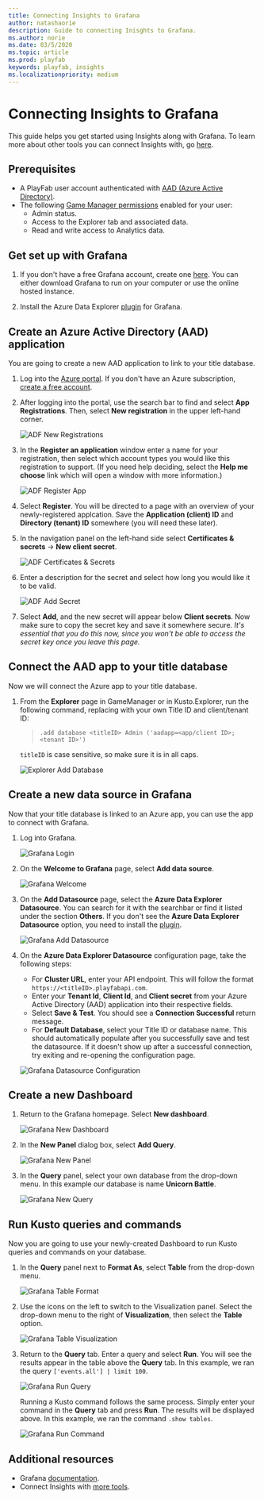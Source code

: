 ```yaml
---
title: Connecting Insights to Grafana
author: natashaorie
description: Guide to connecting Inisghts to Grafana.
ms.author: norie
ms.date: 03/5/2020    
ms.topic: article
ms.prod: playfab
keywords: playfab, insights
ms.localizationpriority: medium
---
```


# Connecting Insights to Grafana

[comment]: < Replace links with relative links once placement of article is determined. >

This guide helps you get started using Insights along with Grafana. To learn more about other tools you can connect Insights with, go [here](insights-connectivity.md).

## Prerequisites
* A PlayFab user account authenticated with [AAD (Azure Active Directory)](https://docs.microsoft.com/gaming/playfab/features/authentication/aad-authentication/).
* The following [Game Manager permissions](https://docs.microsoft.com/gaming/playfab/features/config/gamemanager/playfab-user-roles#assigning-roles) enabled for your user:
    *  Admin status.
    *  Access to the Explorer tab and associated data.
    *  Read and write access to Analytics data.

## Get set up with Grafana
1. If you don't have a free Grafana account, create one [here](https://grafana.com/login). You can either download Grafana to run on your computer or use the online hosted instance. 

2. Install the Azure Data Explorer [plugin](https://grafana.com/grafana/plugins/grafana-azure-data-explorer-datasource) for Grafana.

## Create an Azure Active Directory (AAD) application

You are going to create a new AAD application to link to your title database. 

1. Log into the [Azure portal](https://portal.azure.com). If you don't have an Azure subscription, [create a free account](https://azure.microsoft.com).

2. After logging into the portal, use the search bar to find and select **App Registrations**. Then, select **New registration** in the upper left-hand corner.  

   ![ADF New Registrations](media/adf-new-registration.png)

3. In the **Register an application** window enter a name for your registration, then select which account types you would like this registration to support. (If you need help deciding, select the **Help me choose** link which will open a window with more information.)

   ![ADF Register App](media/adf-register-app.png)  

4. Select **Register**. You will be directed to a page with an overview of your newly-registered applcation. Save the **Application (client) ID** and **Directory (tenant) ID** somewhere (you will need these later).

5. In the navigation panel on the left-hand side select **Certificates & secrets** -> **New client secret**. 

   ![ADF Certificates & Secrets](media/adf-certificates-secrets.png)

6. Enter a description for the secret and select how long you would like it to be valid. 

   ![ADF Add Secret](media/adf-add-secret.png)

7. Select **Add**, and the new secret will appear below **Client secrets**. Now make sure to copy the secret key and save it somewhere secure. *It's essential that you do this now, since you won't be able to access the secret key once you leave this page.*

## Connect the AAD app to your title database

Now we will connect the Azure app to your title database. 

1. From the **Explorer** page in GameManager or in Kusto.Explorer, run the following command, replacing with your own Title ID and client/tenant ID:
   > `.add database <titleID> Admin ('aadapp=<app/client ID>;<tenant ID>') `

   `titleID` is case sensitive, so make sure it is in all caps.

   ![Explorer Add Database](media/explorer-add-database.png)

## Create a new data source in Grafana
Now that your title database is linked to an Azure app, you can use the app to connect with Grafana.

1. Log into Grafana.

   ![Grafana Login](media/grafana-login.png)

2. On the **Welcome to Grafana** page, select **Add data source**. 

   ![Grafana Welcome](media/grafana-welcome.png)

2. On the **Add Datasource** page, select the **Azure Data Explorer Datasource**. You can search for it with the searchbar or find it listed under the section **Others**. If you don't see the **Azure Data Explorer Datasource** option, you need to install the [plugin](https://grafana.com/grafana/plugins/grafana-azure-data-explorer-datasource).

   ![Grafana Add Datasource](media/grafana-add-datasource.png)

3. On the **Azure Data Explorer Datasource** configuration page, take the following steps:
   *  For **Cluster URL**, enter your API endpoint. This will follow the format `https://<titleID>.playfabapi.com`.
   *  Enter your **Tenant Id**, **Client Id**, and **Client secret** from your Azure Active Directory (AAD) application into their respective fields. 
   *  Select **Save & Test**. You should see a **Connection Successful** return message.
   *  For **Default Database**, select your Title ID or database name. This should automatically populate after you successfully save and test the datasource. If it doesn't show up after a successful connection, try exiting and re-opening the configuration page. 

   ![Grafana Datasource Configuration](media/grafana-datasource-configuration.png)

## Create a new Dashboard

1. Return to the Grafana homepage. Select **New dashboard**.

   ![Grafana New Dashboard](media/grafana-new-dashboard.png)

2. In the **New Panel** dialog box, select **Add Query**.

   ![Grafana New Panel](media/grafana-new-panel.png)

3. In the **Query** panel, select your own database from the drop-down menu. In this example our database is name **Unicorn Battle**.
   
   ![Grafana New Query](media/grafana-new-query.png)

## Run Kusto queries and commands

Now you are going to use your newly-created Dashboard to run Kusto queries and commands on your database. 

1. In the **Query** panel next to **Format As**, select **Table** from the drop-down menu.

   ![Grafana Table Format](media/grafana-table-format.png)

2. Use the icons on the left to switch to the Visualization panel. Select the drop-down menu to the right of **Visualization**, then select the **Table** option.

   ![Grafana Table Visualization](media/grafana-table-visualization.png)

3. Return to the **Query** tab. Enter a query and select **Run**. You will see the results appear in the table above the **Query** tab. In this example, we ran the query `['events.all'] | limit 100`.

   ![Grafana Run Query](media/grafana-run-query.png)

   Running a Kusto command follows the same process. Simply enter your command in the **Query** tab and press **Run**. The results will be displayed above. In this example, we ran the command `.show tables`. 

   ![Grafana Run Command](media/grafana-run-command.png)

## Additional resources

* Grafana [documentation](https://grafana.com/docs/grafana/latest/).
* Connect Insights with [more tools](insights-connectivity.md).